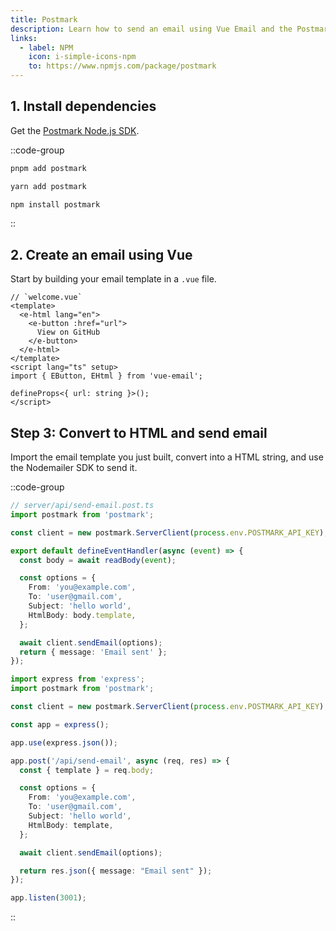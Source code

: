 ```yaml
---
title: Postmark
description: Learn how to send an email using Vue Email and the Postmark Node.js SDK.
links:
  - label: NPM
    icon: i-simple-icons-npm
    to: https://www.npmjs.com/package/postmark
---
```


## 1. Install dependencies

Get the [Postmark Node.js SDK](https://www.npmjs.com/package/postmark).

::code-group
```sh [pnpm]
pnpm add postmark
```
```sh [yarn]
yarn add postmark
```
```sh [npm]
npm install postmark
```
::

## 2. Create an email using Vue

Start by building your email template in a `.vue` file.


```vue
// `welcome.vue`
<template>
  <e-html lang="en">
    <e-button :href="url">
      View on GitHub
    </e-button>
  </e-html>
</template>
<script lang="ts" setup>
import { EButton, EHtml } from 'vue-email';

defineProps<{ url: string }>();
</script>
```

## Step 3: Convert to HTML and send email

Import the email template you just built, convert into a HTML string, and use the Nodemailer SDK to send it.

::code-group

```ts [Nuxt 3]
// server/api/send-email.post.ts
import postmark from 'postmark';

const client = new postmark.ServerClient(process.env.POSTMARK_API_KEY);

export default defineEventHandler(async (event) => {
  const body = await readBody(event);

  const options = {
    From: 'you@example.com',
    To: 'user@gmail.com',
    Subject: 'hello world',
    HtmlBody: body.template,
  };

  await client.sendEmail(options);
  return { message: 'Email sent' };
});
```

```ts [NodeJs]
import express from 'express';
import postmark from 'postmark';

const client = new postmark.ServerClient(process.env.POSTMARK_API_KEY);

const app = express();

app.use(express.json());

app.post('/api/send-email', async (req, res) => {
  const { template } = req.body;

  const options = {
    From: 'you@example.com',
    To: 'user@gmail.com',
    Subject: 'hello world',
    HtmlBody: template,
  };

  await client.sendEmail(options);

  return res.json({ message: "Email sent" });
});

app.listen(3001);
```

::